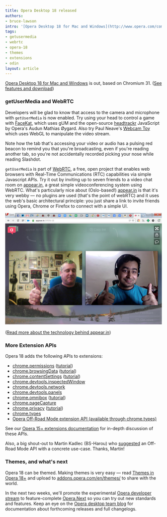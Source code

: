 ```yaml
---
title: Opera Desktop 18 released
authors:
- bruce-lawson
intro: '[Opera Desktop 18 for Mac and Windows](http://www.opera.com/computer) is out, based on Chromium 31. ([See features and download](http://www.opera.com/computer))'
tags:
- getusermedia
- webrtc
- opera-18
- themes
- extensions
- odin
layout: article
---
```

<p><a href="http://www.opera.com/computer">Opera Desktop 18 for Mac and Windows</a> is out, based on Chromium 31. (<a href="http://www.opera.com/computer">See features and download</a>)</p>

<h3>getUserMedia and WebRTC</h3>

<p>Developers will be glad to know that access to the camera and microphone with <code>getUserMedia</code> is now enabled. Try using your head to control a game with <a href="http://shinydemos.com/facekat">FaceKat</a>, which uses gUM and the open-source <a href="https://github.com/auduno/headtrackr">headtrackr</a> JavaScript by Opera&#39;s Audun Mathias Øygard. Also try Paul Neave&#39;s <a href="http://webcamtoy.com">Webcam Toy</a> which uses WebGL to manipulate the video stream.</p>

<p>Note how the tab that&#39;s accessing your video or audio has a pulsing red beacon to remind you that you&#39;re broadcasting, even if you&#39;re reading another tab, so you&#39;re not accidentally recorded picking your nose while reading Slashdot.

<p><code>getUserMedia</code> is part of <a href="http://www.webrtc.org">WebRTC</a>, a free, open project that enables web browsers with Real-Time Communications (RTC) capabilities via simple Javascript APIs. Try it out by inviting up to seven friends to a video chat room on <a href="http://www.appear.in/">appear.in</a>, a great simple videoconferencing system using WebRTC. What&#39;s particularly nice about (Oslo-based!) <a href="http://www.appear.in/">appear.in</a> is that it&#39;s very webby — no plugins are used (that&#39;s the point of webRTC) and it uses the web&#39;s basic architectural principle: you just share a link to invite friends using Opera, Chrome or Firefox to connect with a simple UI.</p>

<span class='imgcenter'><img alt='' src='/blog/opera-desktop-18-released/webcam.jpg' /></span>

(<a href="http://comoyo.github.io/blog/2013/08/05/video-meetings-in-the-browser-using-webrtc-and-angularjs/">Read more about the technology behind appear.in</a>)

<h3>More Extension APIs</h3>
<p>Opera 18 adds the following APIs to extensions:</p>
<ul>
<li><a href="http://dev.opera.com/extension-docs/permissions.html">chrome.permissions</a> (<a href="http://dev.opera.com/extension-docs/tut_optional_permissions.html">tutorial</a>)</li>
<li><a href="http://dev.opera.com/extension-docs/browsingData.html">chrome.browsingData</a> (<a href="http://dev.opera.com/extension-docs/tut_removing_browsingdata.html">tutorial</a>)</li>
<li><a href="http://dev.opera.com/extension-docs/contentSettings.html">chrome.contentSettings</a> (<a href="http://dev.opera.com/extension-docs/tut_contentsettings.html">tutorial</a>)</li>
<li><a href="http://dev.opera.com/extension-docs/devtools.inspectedWindow.html">chrome.devtools.inspectedWindow</a></li>
<li><a href="http://dev.opera.com/extension-docs/devtools.network.html">chrome.devtools.network</a></li>
<li><a href="http://dev.opera.com/extension-docs/devtools.panels.html">chrome.devtools.panels</a></li>
<li><a href="http://dev.opera.com/extension-docs/omnibox.html">chrome.omnibox</a> (<a href="http://dev.opera.com/extension-docs/tut_omnibox.html">tutorial</a>)</li>
<li><a href="http://dev.opera.com/extension-docs/pageCapture.html">chrome.pageCapture</a></li>
<li><a href="http://dev.opera.com/extension-docs/privacy.html">chrome.privacy</a> (<a href="http://dev.opera.com/extension-docs/tut_privacy.html">tutorial</a>)</li>
<li><a href="http://dev.opera.com/extension-docs/types.html">chrome.types</a></li>
<li><a href="http://dev.opera.com/extension-docs/tut_offroad.html">Opera Off-Road Mode extension API (available through chrome.types)</a></li>
</ul>

<p>See our <a href="http://dev.opera.com/extension-docs/index.html">Opera 15+ extensions documentation</a> for in-depth discussion of these APIs.</p>

<p>Also, a big shout-out to Martin Kadlec (BS-Harou) who <a href="http://my.opera.com/desktopteam/blog/2013/08/08/opera-17-first-developer-stream-preview?startidx=650#comment111142002">suggested</a> an Off-Road Mode API with a concrete use-case. Thanks, Martin!</p>

<h3>Themes, and what&#39;s next</h3>

Opera 18 can be themed. Making themes is very easy — read <a href="http://dev.opera.com/articles/view/themes-in-opera-18-and-higher/">Themes in Opera 18+</a> and upload to <a href="https://addons.opera.com/en/themes/">addons.opera.com/en/themes/</a> to share with the world.</p>

<p>In the next two weeks, we&#39;ll promote the experimental <a href="http://opera.com/developer">Opera developer stream</a> to feature-complete <a href="http://opera.com/next">Opera.Next</a> so you can try out new standards and features. Keep an eye on the <a href="http://blogs.opera.com/desktop/">Opera desktop team blog</a> for documentation about forthcoming releases and full changelogs.</p>


